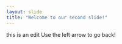 ```yaml
---
layout: slide
title: "Welcome to our second slide!"
---
```

this is an edit
Use the left arrow to go back!
